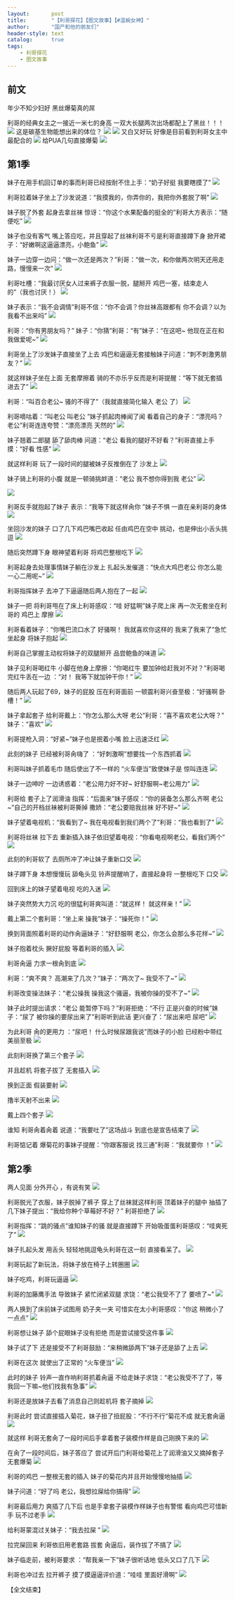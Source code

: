```yaml
---
layout:       post
title:        "【利哥探花】【图文故事】【#温婉女神】"
author:       "国产和他的朋友们"
header-style: text
catalog:      true
tags:
    - 利哥探花
    - 图文故事
---
```


## 前文

年少不知少妇好 黑丝爆菊真的屌

利哥的经典女主之一接近一米七的身高 一双大长腿两次出场都配上了黑丝！！！
![](https://ov7v.app/tupian/forum/202410/17/150442iv4cogpgop2bgozp.gif)
这是碳基生物能想出来的体位？
![](https://ov7v.app/tupian/forum/202410/17/145913gav4fflvp4qf1ha0.gif)
![](https://ov7v.app/tupian/forum/202410/17/145920xkkkft3btikinrum.gif)
又白又好玩 好像是目前看到利哥女主中最配合的
![](https://ov7v.app/tupian/forum/202410/17/150504tid6z2w514p9j4l6.gif)
给PUA几句直接爆菊
![](https://ov7v.app/tupian/forum/202410/17/145939faanrevie19pjppv.gif)

## 第1季

妹子在用手机回订单的事而利哥已经按耐不住上手：“奶子好挺 我要瞎摸了”
![](https://pj.oz0ays.app/tupian/forum/202410/31/224954quxqx5xzhpknippx.gif)

利哥拉着妹子坐上了沙发说道：“我摸我的，你弄你的，我把你外套脱了啊”
![](https://pj.oz0ays.app/tupian/forum/202410/31/225005o6uzdy39xcd64bby.gif)

妹子脱了外套 起身去拿丝袜 惊讶：“你这个水果配备的挺全的”利哥大方表示：“随便吃”
![](https://pj.oz0ays.app/tupian/forum/202410/31/225018ywzp46ngigx1x4zd.gif)

 妹子也没有客气 嘴上答应吃，并且穿起了丝袜利哥不亏是利哥直接蹲下身 掀开裙子：“好嫩啊这逼逼漂亮，小鲍鱼”
![](https://pj.oz0ays.app/tupian/forum/202410/31/225033fssbfqb64lcvz4vz.gif)

 妹子一边穿一边问：“做一次还是两次？”利哥：“做一次，和你做两次明天还用走路，慢慢来一次”
![](https://pj.oz0ays.app/tupian/forum/202410/31/225049hihjfpvye2xpgyra.gif)

利哥吐槽：“我最讨厌女人过来裤子衣服一脱，腿掰开 鸡巴一塞，结束走人的”（我也讨厌！）
![](https://pj.oz0ays.app/tupian/forum/202410/31/225103pbblmbg28vqm984v.gif)

 妹子表示：“我不会调情”利哥不信：“你不会调？你丝袜高跟都有 你不会调？以为我看不出来吗”
![](https://pj.oz0ays.app/tupian/forum/202410/31/225118kuyiu1f2ii550zhh.gif)

利哥：“你有男朋友吗？” 妹子：“你猜”利哥：“有”妹子：“在这吧~ 他现在正在和我做爱呢~”
![](https://pj.oz0ays.app/tupian/forum/202410/31/225130ax4vzz1gu3265eu4.gif)

利哥坐上了沙发妹子直接坐了上去 鸡巴和逼逼无套接触妹子问道：“刺不刺激男朋友？”
![](https://pj.oz0ays.app/tupian/forum/202410/31/225139yofrvozqycee3qzy.gif)

就这样妹子坐在上面 无套摩擦着 骑的不亦乐乎反而是利哥提醒：“等下就无套插进去了”
![](https://pj.oz0ays.app/tupian/forum/202410/31/225151zfj6cy0xbn6p6qc6.gif)

利哥：“叫百合老公~ 骚的不得了”（我就直接简化输入 老公 了）
![](https://pj.oz0ays.app/tupian/forum/202410/31/225202svc00fghc8qkfhvg.gif)

利哥嘀咕着：“叫老公 叫老公 ”妹子抓起肉棒闻了闻 看着自己的身子：“漂亮吗？老公”利哥连连夸赞：“漂亮漂亮 天然的”
![](https://pj.oz0ays.app/tupian/forum/202410/31/225212w6mn4myzmi5ybjyw.gif)

妹子翘着二郎腿 舔了舔肉棒 问道：“老公 看我的腿好不好看？”利哥直接上手摸：“好看 性感”
![](https://pj.oz0ays.app/tupian/forum/202410/31/225224fowm8zpcmbywguni.gif)

就这样利哥 玩了一段时间的腿被妹子反推倒在了 沙发上
![](https://pj.oz0ays.app/tupian/forum/202410/31/225235m1dyipfyfi62ip84.gif)

妹子骑上利哥的小腹 就是一顿骑挑衅道：“老公 我不想你得到我 老公”
![](https://pj.oz0ays.app/tupian/forum/202410/31/225247upi0xxqw1x2ixqq4.gif)

![](https://pj.oz0ays.app/tupian/forum/202410/31/225257tqokqh99ozq0fh95.gif)

利哥反手就抱起了妹子 表示：“我等下就这样肏你 ”妹子不惧 一直在亲利哥的身体
![](https://pj.oz0ays.app/tupian/forum/202410/31/225307c8tsbufgz5uzhsgs.gif)

坐回沙发的妹子 口了几下鸡巴嘴巴收起 任由鸡巴在空中 挑动，也是伸出小舌头挑逗
![](https://pj.oz0ays.app/tupian/forum/202410/31/225318e4upsp84www81uj4.gif)

随后突然蹲下身 眼神望着利哥 将鸡巴整根吃下
![](https://pj.oz0ays.app/tupian/forum/202410/31/225331a6xuuz2xhhpp0z0w.gif)

利哥起身去处理事情妹子躺在沙发上 扎起头发催道：“快点大鸡巴老公 你怎么能一心二用呢~”
![](https://pj.oz0ays.app/tupian/forum/202410/31/225344zwjabiaawlqijfn2.gif)

利哥指挥妹子 去冲了下逼逼随后两人抱在了一起 
![](https://pj.oz0ays.app/tupian/forum/202410/31/225358jaeazmxvg58mxesa.gif)

妹子一把 将利哥甩在了床上利哥感叹：“哇 好猛啊”妹子爬上床 再一次无套坐在利哥的 鸡巴上 摩擦
![](https://pj.oz0ays.app/tupian/forum/202410/31/225409omdw11bl1p3llwiz.gif)

利哥看着妹子：“你嘴巴流口水了 好骚啊！ 我就喜欢你这样的 我来了我来了”急忙坐起身 将妹子抱起
![](https://pj.oz0ays.app/tupian/forum/202410/31/225422e67z8rmwaqn56y7n.gif)

利哥自己掌握主动权将妹子的双腿掰开 品尝鲍鱼的味道
![](https://pj.oz0ays.app/tupian/forum/202410/31/225431zdurwdgrataa3atx.gif)

妹子见利哥喝红牛 小脚在他身上摩擦：“你喝红牛 要加钟给赶我对不对？”利哥喝完红牛丢在一边 ：“对！ 我等下就加钟干你！”
![](https://pj.oz0ays.app/tupian/forum/202410/31/225440cqy9o6kqq99c9wwo.gif)

随后两人玩起了69，妹子的屁股 压在利哥面前 一顿震利哥兴奋至极：“好骚啊 卧槽！”
![](https://pj.oz0ays.app/tupian/forum/202410/31/225450hxvxabikgfbfbawt.gif)

妹子拿起套子 给利哥戴上：“你怎么那么大呀 老公”利哥：“喜不喜欢老公大呀？” 妹子：“喜欢”
![](https://pj.oz0ays.app/tupian/forum/202410/31/225501q61ns7bzynnv4nam.gif)

利哥提枪入洞：“好紧~”妹子也是抿着小嘴 脸上迅速泛红
![](https://pj.oz0ays.app/tupian/forum/202410/31/232557tjrhi0jurjhi56xh.gif)

此刻的妹子 已经被利哥肏嗨了 ：“好刺激啊”想要找一个东西抓着
![](https://pj.oz0ays.app/tupian/forum/202410/31/225520ilkdq4kig7oicis0.gif)

利哥叫妹子抓着毛巾 随后使出了不一样的 “火车便当”致使妹子是 惊叫连连
![](https://pj.oz0ays.app/tupian/forum/202410/31/225534pqv42uvsp2uc0vvm.gif)

妹子一边呻咛 一边诱惑着：“老公用力好不好~ 好舒服啊~老公用力”
![](https://pj.oz0ays.app/tupian/forum/202410/31/225550st77af9tto7tgqfk.gif)

利哥给 套子上了润滑油 指挥：“后面来”妹子感叹：“你的装备怎么那么齐啊 老公~”自己的开档丝袜被利哥撕掉 撒娇：“老公要赔我丝袜 好不好~”
![](https://pj.oz0ays.app/tupian/forum/202410/31/225609sxz5vfh8l8jkl6n5.gif)

妹子望着电视机：“我看到了~ 我在电视看到我们两个了”利哥：“我也看到了”
![](https://pj.oz0ays.app/tupian/forum/202410/31/225628bfo6vokqrordsayd.gif)

利哥将丝袜 拉下去 重新插入妹子依旧望着电视：“你看电视啊老公，看我们两个”
![](https://pj.oz0ays.app/tupian/forum/202410/31/225644ji6apz1fj6osu4mj.gif)

此刻的利哥软了 去厕所冲了冲让妹子重新口交
![](https://pj.oz0ays.app/tupian/forum/202410/31/225659kohxopxuxpau88s0.gif)

妹子蹲下身 本想慢慢玩 舔龟头见 铃声提醒响了，直接起身将 一整根吃下 口交
![](https://pj.oz0ays.app/tupian/forum/202410/31/225710fzy878f4w7zqa8q8.gif)

回到床上的妹子望着电视 吃的入迷
![](https://pj.oz0ays.app/tupian/forum/202410/31/225725eys89112l9lbofg9.gif)

妹子突然势大力沉 吃的很猛利哥爽叫道：“就这样！ 就这样亲！”
![](https://pj.oz0ays.app/tupian/forum/202410/31/225739azvvjjtiizwtqv4e.gif)

戴上第二个套利哥：“坐上来 操我”妹子：“操死你！”
![](https://pj.oz0ays.app/tupian/forum/202410/31/225752z8hosllmc8ozcspz.gif)

换到背面照着利哥的动作肏逼妹子：“好舒服啊 老公，你怎么会那么多花样~”
![](https://pj.oz0ays.app/tupian/forum/202410/31/225805fz7ldklrgzelcsgk.gif)

妹子抱着枕头 撅好屁股 等着利哥的插入
![](https://pj.oz0ays.app/tupian/forum/202410/31/225815hhlve29b9g82n28n.gif)

利哥肏逼 力求一根肏到底 
![](https://pj.oz0ays.app/tupian/forum/202410/31/225828z76sl437soddts6t.gif)

利哥：“爽不爽？ 高潮来了几次？”妹子：“两次了~ 我受不了~”
![](https://pj.oz0ays.app/tupian/forum/202410/31/225841od90w70u107pj5m7.gif)

利哥改变操法妹子：“老公操我 操我这个骚逼，我被你操的受不了~”
![](https://pj.oz0ays.app/tupian/forum/202410/31/225854gi9zfgpxfpixxx1s.gif)

妹子此时提出请求：“老公 能暂停下吗？”利哥拒绝：“不行 正是兴奋的时候”妹子：“尿了 被你操的要尿出来了”利哥听到此话 更兴奋了：“尿出来吧 尿吧”
![](https://pj.oz0ays.app/tupian/forum/202410/31/225905l50kj5750xeu5f3u.gif)

为此利哥 肏的更用力 ：“尿吧！ 什么时候尿跟我说”而妹子的小脸 已经粉中带红 美丽至极
![](https://pj.oz0ays.app/tupian/forum/202410/31/225917jwffmyfyw7n7f4vo.gif)

此刻利哥换了第三个套子
![](https://pj.oz0ays.app/tupian/forum/202410/31/225931dzo0qtawmq016ycm.gif)

并且趁机 将套子拔了 无套插入
![](https://pj.oz0ays.app/tupian/forum/202410/31/225944uze368w6zww8j33o.gif)

换到正面 假装要射 
![](https://pj.oz0ays.app/tupian/forum/202410/31/225957kkzge0tqg0g0egrl.gif)

撸半天射不出来
![](https://pj.oz0ays.app/tupian/forum/202410/31/230011w7j00879du8f0h0h.gif)

戴上四个套子
![](https://pj.oz0ays.app/tupian/forum/202410/31/230029in38uhh3ot3m31th.gif)

谁知 利哥肏着肏着 说道：“我要吐了”这场战斗 到底也是宣告结束了
![](https://pj.oz0ays.app/tupian/forum/202410/31/230045fkuq1x0nqhjykccj.gif)

利哥惦记着 爆菊花的事妹子提醒：“你跟客服说 找三通”利哥：“我就要你 ！”
![](https://pj.oz0ays.app/tupian/forum/202410/31/230100wurava7nbzxxelnz.gif)

## 第2季

两人见面 分外开心 ，有说有笑
![](https://pj.oz0ays.app/tupian/forum/202410/31/230113cf5mzwc5tw4635ow.gif)

利哥脱光了衣服，妹子脱掉了裤子 穿上了丝袜就这样利哥 顶着妹子的腿中 抽插了几下妹子提出：“我给你种个草莓好不好？” 利哥拒绝了
![](https://pj.oz0ays.app/tupian/forum/202410/31/230125w3sq60d7pcmpjd0l.gif)

利哥指挥：“跳的骚点”谁知妹子的骚 就是直接蹲下 开始吸蛋蛋利哥感叹：“哇爽死了”
![](https://pj.oz0ays.app/tupian/forum/202410/31/230139qhzxhd5jujgs5yf9.gif)

妹子扎起头发 用舌头 轻轻地挑逗龟头利哥在这一刻 直接看呆了。
![](https://pj.oz0ays.app/tupian/forum/202410/31/230151v4w02ex12oug20w4.gif)

利哥玩起了新玩法，将妹子放在椅子上转圈圈
![](https://pj.oz0ays.app/tupian/forum/202410/31/230203uzczzut8t525ltuy.gif)

妹子吃鸡，利哥玩逼逼
![](https://pj.oz0ays.app/tupian/forum/202410/31/230217xd8kjyc8v8z0dyro.gif)

利哥的加藤鹰手法 导致妹子 紧忙闭紧双腿 求饶：“老公我受不了了 要喷了~”
![](https://pj.oz0ays.app/tupian/forum/202410/31/230231nz5b66dhs9y6d96c.gif)

两人换到了床前妹子试图用 奶子夹一夹 可惜实在太小利哥感叹：“你这 稍微小了一点点”
![](https://pj.oz0ays.app/tupian/forum/202410/31/230244x5dncltel3yef3tu.gif)

利哥想让妹子 舔个屁眼妹子没有拒绝 而是尝试接受这件事
![](https://pj.oz0ays.app/tupian/forum/202410/31/230256jeodutc43s4rxdoo.gif)

妹子试了下 还是接受不了利哥鼓励：“来稍微舔两下”妹子还是舔了上去
![](https://pj.oz0ays.app/tupian/forum/202410/31/230313lrb0x8jjjsd11bxh.gif)

利哥在这次 就使出了正常的 “火车便当”
![](https://pj.oz0ays.app/tupian/forum/202410/31/230328y6mkwy66g6z8ry63.gif)

此时的妹子 铃声一直作响利哥抓着肏逼 不给走妹子求饶：“老公我受不了了，等我回一下嘛~他们找我有急事”
![](https://pj.oz0ays.app/tupian/forum/202410/31/230340j28frb2l2mwb5681.gif)

利哥还是放妹子去看了消息自己则趁机将 套子摘掉
![](https://pj.oz0ays.app/tupian/forum/202410/31/233137zay9cppzc7bda75x.gif)

利哥此时 尝试直接插入菊花，妹子扭了扭屁股：“不行不行”菊花不成 就无套肏逼
![](https://pj.oz0ays.app/tupian/forum/202410/31/233241v417l2r3002uq1q7.gif)

就这样 利哥无套肏了一段时间后手拿着套子装模作样是自己刚换下来的
![](https://pj.oz0ays.app/tupian/forum/202410/31/233146wm0yu31c60ca3cnf.gif)

在肏了一段时间后，妹子答应了 尝试开后门利哥给菊花上了润滑油又又摘掉套子 无套爆菊
![](https://pj.oz0ays.app/tupian/forum/202410/31/230423mbd1drdoxmx1dexr.gif)

利哥的鸡巴 一整根无套的插入 妹子的菊花内并且开始慢慢地抽插
![](https://pj.oz0ays.app/tupian/forum/202410/31/230435jwfy60t01zayge0d.gif)

妹子问道：“好了吗 老公，我想拉屎给你搞得”
![](https://pj.oz0ays.app/tupian/forum/202410/31/230454pk4n9bcgvbnagbcv.gif)

利哥最后用力 爽插了几下后 也是手拿套子装模作样妹子也有警惕 看向鸡巴可惜新手 玩不过老手
![](https://pj.oz0ays.app/tupian/forum/202410/31/230512f44igzs228u892bz.gif)

给利哥蒙混过关妹子：“我去拉屎 ”
![](https://pj.oz0ays.app/tupian/forum/202410/31/230524jcczy0hz80come7o.gif)

拉完屎回来 利哥依旧用老套路 拔套 肏逼后，装作拔了不搞了
![](https://pj.oz0ays.app/tupian/forum/202410/31/230535n9uzfvqkee14q1qu.gif)

妹子临走前，被利哥要求 ：“帮我亲一下”妹子很听话地 低头又口了几下
![](https://pj.oz0ays.app/tupian/forum/202410/31/230549o8gwana9mhboftyn.gif)

利哥也冲过去 拉开裤子 摸了摸逼逼评价道：“哇哇 里面好滑啊”
![](https://pj.oz0ays.app/tupian/forum/202410/31/230559hx0fqywyy0g1xq1c.gif)

【全文结束】
